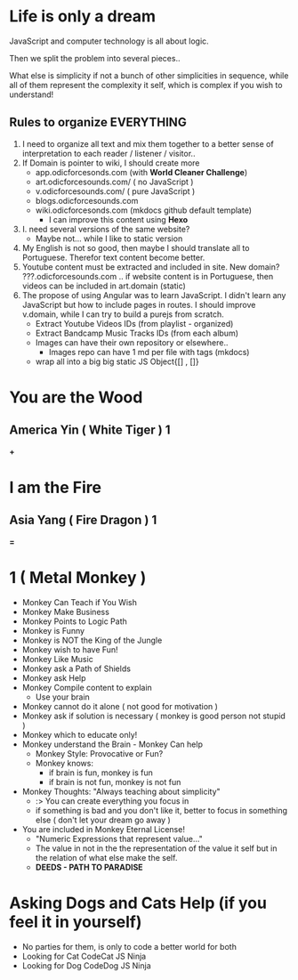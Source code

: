 # Life is only a dream

JavaScript and computer technology is all about logic.

Then we split the problem into several pieces.. 

What else is simplicity if not a bunch of other simplicities in sequence, while all of them represent the complexity it self, which is complex if you wish to understand! 

## Rules to organize EVERYTHING 
1. I need to organize all text and mix them together to a better sense of interpretation to each reader / listener / visitor..
2. If Domain is pointer to wiki, I should create more
    - app.odicforcesonds.com (with **World Cleaner Challenge**)
    - art.odicforcesounds.com/ ( no JavaScript )
    - v.odicforcesounds.com/ ( pure JavaScript )
    - blogs.odicforcesounds.com
    - wiki.odicforcesonds.com (mkdocs github default template)
        - I can improve this content using **Hexo**
3. I. need several versions of the same website?
    - Maybe not... while I like to static version
4. My English is not so good, then maybe I should translate all to Portuguese. Therefor text content become better.
5. Youtube content must be extracted and included in site. New domain? ???.odicforcesounds.com .. if website content is in Portuguese, then videos can be included in art.domain (static)
6. The propose of using Angular was to learn JavaScript. I didn't learn any JavaScript but how to include pages in routes. I should improve v.domain, while I can try to build a purejs from scratch. 
    - Extract Youtube Videos IDs (from playlist - organized)
    - Extract Bandcamp Music Tracks IDs (from each album)
    - Images can have their own repository or elsewhere.. 
        - Images repo can have 1 md per file with tags (mkdocs)
    - wrap all into a big big static JS Object{[] , []}

# You are the Wood

## America Yin ( White Tiger ) 1

**+**

# I am the Fire 

## Asia Yang ( Fire Dragon ) 1

**=** 

# 1 ( Metal Monkey )

- Monkey Can Teach if You Wish
- Monkey Make Business
- Monkey Points to Logic Path
- Monkey is Funny
- Monkey is NOT the King of the Jungle
- Monkey wish to have Fun! 
- Monkey Like Music
- Monkey ask a Path of Shields 
- Monkey ask Help
- Monkey Compile content to explain
    - Use your brain 
- Monkey cannot do it alone ( not good for motivation )
- Monkey ask if solution is necessary ( monkey is good person not stupid )
- Monkey which to educate only! 
- Monkey understand the Brain - Monkey Can help 
    - Monkey Style: Provocative or Fun? 
    - Monkey knows: 
        - if brain is fun, monkey is fun
        - if brain is not fun, monkey is not fun
- Monkey Thoughts: "Always teaching about simplicity" 
    - :> You can create everything you focus in
    - if something is bad and you don't like it, better to focus in something else ( don't let your dream go away )
- You are included in Monkey Eternal License! 
    - "Numeric Expressions that represent value..."
    - The value in not in the the representation of the value it self but in the relation of what else make the self. 
    - **DEEDS - PATH TO PARADISE** 
# Asking Dogs and Cats Help (if you feel it in yourself)
- No parties for them, is only to code a better world for both
- Looking for Cat CodeCat JS Ninja
- Looking for Dog CodeDog JS Ninja


